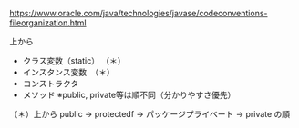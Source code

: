 
https://www.oracle.com/java/technologies/javase/codeconventions-fileorganization.html

上から
- クラス変数（static）  （＊）　
- インスタンス変数　（＊）
- コンストラクタ
- メソッド  ※public, private等は順不同（分かりやすさ優先）

（＊）上から public -> protectedf -> パッケージプライベート -> private の順